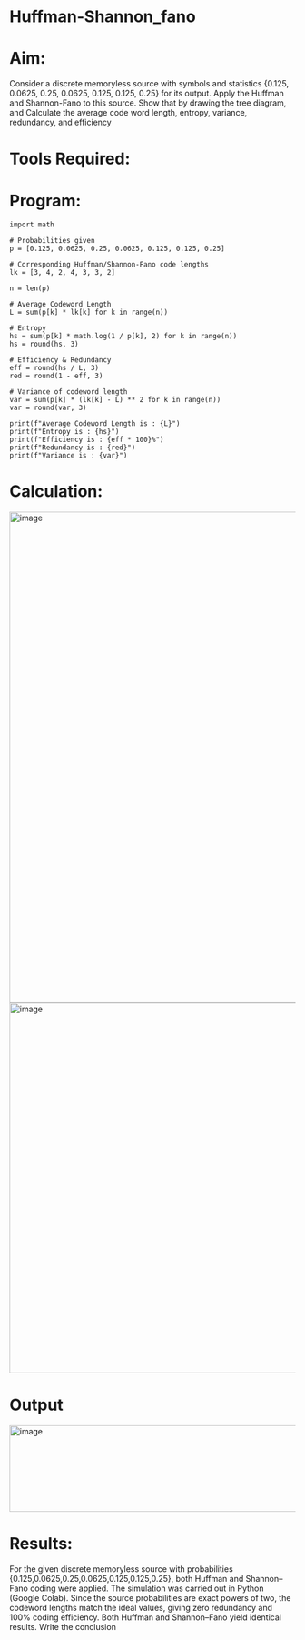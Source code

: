 # Huffman-Shannon_fano
# Aim:
Consider a discrete memoryless source with symbols and statistics {0.125, 0.0625, 0.25, 0.0625, 0.125, 0.125, 0.25} for its output. 
Apply the Huffman and Shannon-Fano to this source. 
Show that by drawing the tree diagram, and 
Calculate the average code word length, entropy, variance, redundancy, and efficiency
# Tools Required:
# Program:
```
import math

# Probabilities given
p = [0.125, 0.0625, 0.25, 0.0625, 0.125, 0.125, 0.25]

# Corresponding Huffman/Shannon-Fano code lengths
lk = [3, 4, 2, 4, 3, 3, 2]

n = len(p)

# Average Codeword Length
L = sum(p[k] * lk[k] for k in range(n))

# Entropy
hs = sum(p[k] * math.log(1 / p[k], 2) for k in range(n))
hs = round(hs, 3)

# Efficiency & Redundancy
eff = round(hs / L, 3)
red = round(1 - eff, 3)

# Variance of codeword length
var = sum(p[k] * (lk[k] - L) ** 2 for k in range(n))
var = round(var, 3)

print(f"Average Codeword Length is : {L}")
print(f"Entropy is : {hs}")
print(f"Efficiency is : {eff * 100}%")
print(f"Redundancy is : {red}")
print(f"Variance is : {var}")

```
# Calculation:

<img width="538" height="864" alt="image" src="https://github.com/user-attachments/assets/a44b27e2-fc46-49b5-bbb8-caf0b1ee8e67" />
<img width="526" height="651" alt="image" src="https://github.com/user-attachments/assets/3fc6f318-5b49-478f-adb1-7eeb5c696a28" />



# Output
<img width="508" height="152" alt="image" src="https://github.com/user-attachments/assets/83a9c74b-a937-40cc-98c9-fec205eede41" />


# Results:
For the given discrete memoryless source with probabilities {0.125,0.0625,0.25,0.0625,0.125,0.125,0.25}, both Huffman and Shannon–Fano coding were applied. The simulation was carried out in Python (Google Colab). Since the source probabilities are exact powers of two, the codeword lengths match the ideal values, giving zero redundancy and 100% coding efficiency. Both Huffman and Shannon–Fano yield identical results.
Write the conclusion
```
